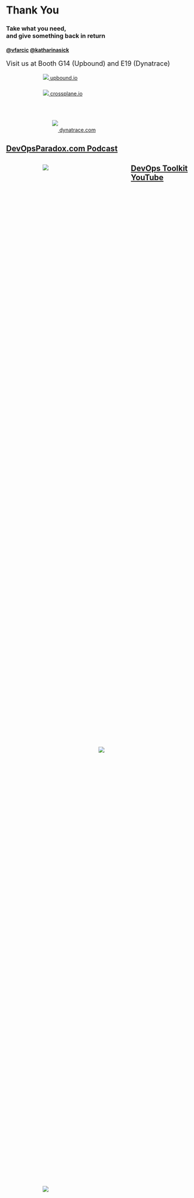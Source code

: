 <!-- .slide: data-background="img/restaurant-happy.webp" -->


<!-- .slide: data-background="img/restaurant-happy.webp" data-background-opacity="0.2" -->
# Thank You

### Take what you need,<br>and give something back in return

#### [@vfarcic](https://twitter.com/vfarcic) [@katharinasick](linkedin.com/in/katharinasick/)

<p style="font-size: 18px">Visit us at Booth G14 (Upbound) and E19 (Dynatrace)</p>


<figure style="width: 60%; margin: auto;">
    <a href="https://upbound.io">
        <img style="margin: 0; padding: 0" src="../img/products/upbound.png"/>
    </a>
    <a href="https://upbound.io">upbound.io</a>
</figure>
<figure style="width: 60%; margin:24px auto 48px auto;">
    <a href="https://crossplane.io">
        <img style="margin: 0; padding: 0" src="../img/products/crossplane.png"/>
    </a>
    <a href="https://crossplane.io" style="margin: 0; padding: 0">crossplane.io</a>
</figure>
<figure style="width: 50%; margin: auto;">
    <a href="https://dynatrace.com">
        <img style="margin: 16px 0; padding: 0" src="../img/products/dynatrace.svg"/>
    </a>
    <a href="https://dynatrace.com">dynatrace.com</a>
</figure>


## [DevOpsParadox.com Podcast](https://www.devopsparadox.com)

<figure style="width: 40%; height: 40%; margin-left:100px;float: left;">
    <a href="https://www.devopsparadox.com">
        <img src="../img/products/devops-paradox.jpg"/>
    </a>
</figure>
<figure style="width: 30%; height: 30%; margin-right:100px;float: right;">
    <a href="https://www.devopsparadox.com">
        <img src="../img/qr/devops-paradox.png"/>
    </a>
</figure>


<figure style="width: 40%; height: 40%; margin-left:100px;float: left;">
    <a href="https://leanpub.com/crossplane">
        <img src="../img/products/crossplane-book.png"/>
    </a>
</figure>
<figure style="width: 30%; height: 30%; margin-right:100px;float: right;">
    <a href="https://leanpub.com/crossplane">
        <img src="../img/qr/crossplane-book.png"/>
    </a>
</figure>


## [DevOps Toolkit YouTube](https://youtube.com/c/devopstoolkit)

<figure style="width: 45%; margin-left:100px;float: left;">
    <a href="https://www.youtube.com/c/devopstoolkit">
        <img src="../img/dot.png"/>
    </a>
</figure>
<figure style="width: 30%; margin-right:100px;float: right;">
    <a href="https://www.youtube.com/c/devopstoolkit">
        <img src="../img/qr/dot.png"/>
    </a>
</figure>
